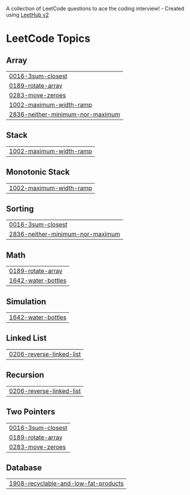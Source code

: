 A collection of LeetCode questions to ace the coding interview! - Created using [LeetHub v2](https://github.com/arunbhardwaj/LeetHub-2.0)
<!---LeetCode Topics Start-->
# LeetCode Topics
## Array
|  |
| ------- |
| [0016-3sum-closest](https://github.com/ANJAN672/coding-for-growth/tree/master/0016-3sum-closest) |
| [0189-rotate-array](https://github.com/ANJAN672/coding-for-growth/tree/master/0189-rotate-array) |
| [0283-move-zeroes](https://github.com/ANJAN672/coding-for-growth/tree/master/0283-move-zeroes) |
| [1002-maximum-width-ramp](https://github.com/ANJAN672/coding-for-growth/tree/master/1002-maximum-width-ramp) |
| [2836-neither-minimum-nor-maximum](https://github.com/ANJAN672/coding-for-growth/tree/master/2836-neither-minimum-nor-maximum) |
## Stack
|  |
| ------- |
| [1002-maximum-width-ramp](https://github.com/ANJAN672/coding-for-growth/tree/master/1002-maximum-width-ramp) |
## Monotonic Stack
|  |
| ------- |
| [1002-maximum-width-ramp](https://github.com/ANJAN672/coding-for-growth/tree/master/1002-maximum-width-ramp) |
## Sorting
|  |
| ------- |
| [0016-3sum-closest](https://github.com/ANJAN672/coding-for-growth/tree/master/0016-3sum-closest) |
| [2836-neither-minimum-nor-maximum](https://github.com/ANJAN672/coding-for-growth/tree/master/2836-neither-minimum-nor-maximum) |
## Math
|  |
| ------- |
| [0189-rotate-array](https://github.com/ANJAN672/coding-for-growth/tree/master/0189-rotate-array) |
| [1642-water-bottles](https://github.com/ANJAN672/coding-for-growth/tree/master/1642-water-bottles) |
## Simulation
|  |
| ------- |
| [1642-water-bottles](https://github.com/ANJAN672/coding-for-growth/tree/master/1642-water-bottles) |
## Linked List
|  |
| ------- |
| [0206-reverse-linked-list](https://github.com/ANJAN672/coding-for-growth/tree/master/0206-reverse-linked-list) |
## Recursion
|  |
| ------- |
| [0206-reverse-linked-list](https://github.com/ANJAN672/coding-for-growth/tree/master/0206-reverse-linked-list) |
## Two Pointers
|  |
| ------- |
| [0016-3sum-closest](https://github.com/ANJAN672/coding-for-growth/tree/master/0016-3sum-closest) |
| [0189-rotate-array](https://github.com/ANJAN672/coding-for-growth/tree/master/0189-rotate-array) |
| [0283-move-zeroes](https://github.com/ANJAN672/coding-for-growth/tree/master/0283-move-zeroes) |
## Database
|  |
| ------- |
| [1908-recyclable-and-low-fat-products](https://github.com/ANJAN672/coding-for-growth/tree/master/1908-recyclable-and-low-fat-products) |
<!---LeetCode Topics End-->